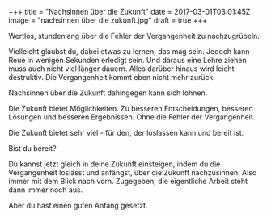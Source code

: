 +++
title = "Nachsinnen über die Zukunft"
date = 2017-03-01T03:01:45Z
image = "nachsinnen über die zukunft.jpg"
draft = true
+++

Wertlos, stundenlang über die Fehler der Vergangenheit zu nachzugrübeln.

Vielleicht glaubst du, dabei etwas zu lernen; das mag sein. Jedoch kann Reue in wenigen Sekunden erledigt sein. Und daraus eine Lehre ziehen muss auch nicht viel länger dauern. Alles darüber hinaus wird leicht destruktiv. Die Vergangenheit kommt eben nicht mehr zurück.

Nachsinnen über die Zukunft dahingegen kann sich lohnen.

Die Zukunft bietet Möglichkeiten. Zu besseren Entscheidungen, besseren Lösungen und besseren Ergebnissen. Ohne die Fehler der Vergangenheit. 

Die Zukunft bietet sehr viel - für den, der loslassen kann und bereit ist.

Bist du bereit?

Du kannst jetzt gleich in deine Zukunft einsteigen, indem du die Vergangenheit loslässt und anfängst, über die Zukunft nachzusinnen. Also immer mit dem Blick nach vorn. Zugegeben, die eigentliche Arbeit steht dann immer noch aus.

Aber du hast einen guten Anfang gesetzt.